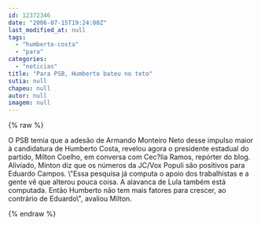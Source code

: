 ```yaml
---
id: 12372346
date: "2006-07-15T19:24:00Z"
last_modified_at: null
tags:
  - "humberto-costa"
  - "para"
categories:
  - "noticias"
title: "Para PSB, Humberto bateu no teto"
sutia: null
chapeu: null
autor: null
imagem: null
---
```

{% raw %}
<p><P>O PSB temia que a adesão de Armando Monteiro Neto desse impulso maior à candidatura de Humberto Costa, revelou agora o presidente estadual do partido, Milton Coelho, em conversa com Cec?lia Ramos, repórter do blog. Aliviado, Minton diz que os números da JC/Vox Populi são positivos para Eduardo Campos. \"Essa pesquisa já computa o apoio dos trabalhistas e a gente vê que alterou pouca coisa. A alavanca de Lula também está computada. Então Humberto não tem mais fatores para crescer, ao contrário de Eduardo\", avaliou Milton.</P> </p>
{% endraw %}